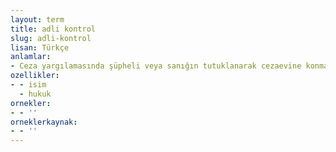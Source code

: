 ```yaml
---
layout: term
title: adli kontrol
slug: adli-kontrol
lisan: Türkçe
anlamlar:
- Ceza yargılamasında şüpheli veya sanığın tutuklanarak cezaevine konması yerine, yurt dışına çıkma yasağı gibi belirli tedbirlerle serbest bırakılması
ozellikler:
- - isim
  - hukuk
ornekler:
- - ''
orneklerkaynak:
- - ''
---
```


